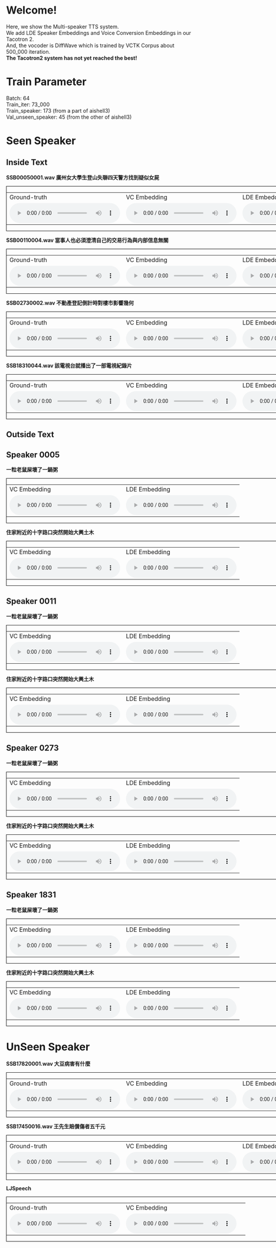 # Welcome!

Here, we show the Multi-speaker TTS system.<br>
We add LDE Speaker Embeddings and Voice Conversion Embeddings in our Tacotron 2.<br>
And, the vocoder is DiffWave which is trained by VCTK Corpus about 500_000 iteration.
<br>
<b>The Tacotron2 system has not yet reached the best! </b>

# Train Parameter
Batch: 64
<br>
Train_iter: 73_000
<br>
Train_speaker: 173 (from a part of aishell3)
<br>
Val_unseen_speaker: 45 (from the other of aishell3)
<br>

# Seen Speaker
## Inside Text

<b>SSB00050001.wav 廣州女大學生登山失聯四天警方找到疑似女屍</b>
<div style="border:1px black solid;width:1002px;">
    <table>
        <tr>
            <td> Ground-truth</td>
            <td> VC Embedding</td>
            <td> LDE Embedding</td>
        </tr>
        <tr>
            <td>        
                <audio controls>
                    <source src="audio/SSB00050001.wav" type="audio/wav">
                </audio>
            </td>
            <td>
                <audio controls>
                    <source src="audio/vc_73000_5_廣州女大學生登山失聯四天警方找到疑似女屍.wav" type="audio/wav">
                </audio> 
            </td>
            <td>
                <audio controls>
                    <source src="audio/lde_73000_5_廣州女大學生登山失聯四天警方找到疑似女屍.wav" type="audio/wav">
                </audio>
            </td>
        </tr>
    </table>
</div>

<b>SSB00110004.wav 當事人也必須澄清自己的交易行為與内部信息無關</b>
<div style="border:1px black solid;width:1002px;">
    <table>
        <tr>
            <td> Ground-truth</td>
            <td> VC Embedding</td>
            <td> LDE Embedding</td>
        </tr>
        <tr>
            <td>
                <audio controls>
                    <source src="audio/SSB00110004.wav" type="audio/wav">
                </audio>
            </td>
            <td>
                <audio controls>
                    <source src="audio/vc_73000_11_當事人也必須澄清自己的交易行為與内部信息無關.wav" type="audio/wav">
                </audio> 
            </td>
            <td>
                <audio controls>
                    <source src="audio/lde_73000_11_當事人也必須澄清自己的交易行為與内部信息無關.wav" type="audio/wav">
                </audio>
            </td>
        </tr>
    </table>
</div>

<b>SSB02730002.wav 不動產登記倒計時對樓市影響幾何</b>
<div style="border:1px black solid;width:1002px;">
    <table>
        <tr>
            <td> Ground-truth</td>
            <td> VC Embedding</td>
            <td> LDE Embedding</td>
        </tr>
        <tr>
            <td>
                <audio controls>
                    <source src="audio/SSB02730002.wav" type="audio/wav">
                </audio>
            </td>
            <td>
                <audio controls>
                    <source src="audio/vc_73000_273_不動產登記倒計時對樓市影響幾何.wav" type="audio/wav">
                </audio> 
            </td>
            <td>
                <audio controls>
                    <source src="audio/lde_73000_273_不動產登記倒計時對樓市影響幾何.wav" type="audio/wav">
                </audio>
            </td>
        </tr>
    </table>
</div>

<b>SSB18310044.wav 該電視台就播出了一部電視紀錄片</b>
<div style="border:1px black solid;width:1002px;">
    <table>
        <tr>
            <td> Ground-truth</td>
            <td> VC Embedding</td>
            <td> LDE Embedding</td>
        </tr>
        <tr>
            <td>
                <audio controls>
                    <source src="audio/SSB18310044.wav" type="audio/wav">
                </audio>
            </td>
            <td>
                <audio controls>
                    <source src="audio/vc_73000_1831_該電視台就播出了一部電視紀錄片.wav" type="audio/wav">
                </audio> 
            </td>
            <td>
                <audio controls>
                    <source src="audio/lde_73000_1831_該電視台就播出了一部電視紀錄片.wav" type="audio/wav">
                </audio>
            </td>
        </tr>
    </table>
</div>


## Outside Text
## Speaker 0005
<b>一粒老鼠屎壞了一鍋粥</b>
<div style="border:1px black solid;width:1002px;">
    <table>
        <tr>
            <td> VC Embedding</td>
            <td> LDE Embedding</td>
        </tr>
        <tr>
            <td>
                <audio controls>
                    <source src="audio/vc_73000_5_一粒老鼠屎壞了一鍋粥.wav" type="audio/wav">
                </audio> 
            </td>
            <td>
                <audio controls>
                    <source src="audio/lde_73000_5_一粒老鼠屎壞了一鍋粥.wav" type="audio/wav">
                </audio>
            </td>
        </tr>
    </table>
</div>

<b>住家附近的十字路口突然開始大興土木</b>
<div style="border:1px black solid;width:1002px;">
    <table>
        <tr>
            <td> VC Embedding</td>
            <td> LDE Embedding</td>
        </tr>
        <tr>
            <td>
                <audio controls>
                    <source src="audio/vc_73000_5_住家附近的十字路口突然開始大興土木.wav" type="audio/wav">
                </audio> 
            </td>
            <td>
                <audio controls>
                    <source src="audio/lde_73000_5_住家附近的十字路口突然開始大興土木.wav" type="audio/wav">
                </audio>
            </td>
        </tr>
    </table>
</div>

## Speaker 0011
<b>一粒老鼠屎壞了一鍋粥</b>
<div style="border:1px black solid;width:1002px;">
    <table>
        <tr>
            <td> VC Embedding</td>
            <td> LDE Embedding</td>
        </tr>
        <tr>
            <td>
                <audio controls>
                    <source src="audio/vc_73000_11_一粒老鼠屎壞了一鍋粥.wav" type="audio/wav">
                </audio> 
            </td>
            <td>
                <audio controls>
                    <source src="audio/lde_73000_11_一粒老鼠屎壞了一鍋粥.wav" type="audio/wav">
                </audio>
            </td>
        </tr>
    </table>
</div>

<b>住家附近的十字路口突然開始大興土木</b>
<div style="border:1px black solid;width:1002px;">
    <table>
        <tr>
            <td> VC Embedding</td>
            <td> LDE Embedding</td>
        </tr>
        <tr>
            <td>
                <audio controls>
                    <source src="audio/vc_73000_11_住家附近的十字路口突然開始大興土木.wav" type="audio/wav">
                </audio> 
            </td>
            <td>
                <audio controls>
                    <source src="audio/lde_73000_11_住家附近的十字路口突然開始大興土木.wav" type="audio/wav">
                </audio>
            </td>
        </tr>
    </table>
</div>

## Speaker 0273
<b>一粒老鼠屎壞了一鍋粥</b>
<div style="border:1px black solid;width:1002px;">
    <table>
        <tr>
            <td> VC Embedding</td>
            <td> LDE Embedding</td>
        </tr>
        <tr>
            <td>
                <audio controls>
                    <source src="audio/vc_73000_273_一粒老鼠屎壞了一鍋粥.wav" type="audio/wav">
                </audio> 
            </td>
            <td>
                <audio controls>
                    <source src="audio/lde_73000_273_一粒老鼠屎壞了一鍋粥.wav" type="audio/wav">
                </audio>
            </td>
        </tr>
    </table>
</div>

<b>住家附近的十字路口突然開始大興土木</b>
<div style="border:1px black solid;width:1002px;">
    <table>
        <tr>
            <td> VC Embedding</td>
            <td> LDE Embedding</td>
        </tr>
        <tr>
            <td>
                <audio controls>
                    <source src="audio/vc_73000_273_住家附近的十字路口突然開始大興土木.wav" type="audio/wav">
                </audio> 
            </td>
            <td>
                <audio controls>
                    <source src="audio/lde_73000_273_住家附近的十字路口突然開始大興土木.wav" type="audio/wav">
                </audio>
            </td>
        </tr>
    </table>
</div>

## Speaker 1831
<b>一粒老鼠屎壞了一鍋粥</b>
<div style="border:1px black solid;width:1002px;">
    <table>
        <tr>
            <td> VC Embedding</td>
            <td> LDE Embedding</td>
        </tr>
        <tr>
            <td>
                <audio controls>
                    <source src="audio/vc_73000_1831_一粒老鼠屎壞了一鍋粥.wav" type="audio/wav">
                </audio> 
            </td>
            <td>
                <audio controls>
                    <source src="audio/lde_73000_1831_一粒老鼠屎壞了一鍋粥.wav" type="audio/wav">
                </audio>
            </td>
        </tr>
    </table>
</div>

<b>住家附近的十字路口突然開始大興土木</b>
<div style="border:1px black solid;width:1002px;">
    <table>
        <tr>
            <td> VC Embedding</td>
            <td> LDE Embedding</td>
        </tr>
        <tr>
            <td>
                <audio controls>
                    <source src="audio/vc_73000_1831_住家附近的十字路口突然開始大興土木.wav" type="audio/wav">
                </audio> 
            </td>
            <td>
                <audio controls>
                    <source src="audio/lde_73000_1831_住家附近的十字路口突然開始大興土木.wav" type="audio/wav">
                </audio>
            </td>
        </tr>
    </table>
</div>


# UnSeen Speaker

<b>SSB17820001.wav 大豆病害有什麼</b>
<div style="border:1px black solid;width:1002px;">
    <table>
        <tr>
            <td> Ground-truth</td>
            <td> VC Embedding</td>
            <td> LDE Embedding</td>
        </tr>
        <tr>
            <td>        
                <audio controls>
                    <source src="audio/SSB17820001.wav" type="audio/wav">
                </audio>
            </td>
            <td>
                <audio controls>
                    <source src="audio/vc_73000_1782_大豆病害有什麼.wav" type="audio/wav">
                </audio> 
            </td>
            <td>
                <audio controls>
                    <source src="audio/lde_73000_1782_大豆病害有什麼.wav" type="audio/wav">
                </audio>
            </td>
        </tr>
    </table>
</div>

<b>SSB17450016.wav 王先生賠償傷者五千元</b>
<div style="border:1px black solid;width:1002px;">
    <table>
        <tr>
            <td> Ground-truth</td>
            <td> VC Embedding</td>
            <td> LDE Embedding</td>
        </tr>
        <tr>
            <td>
                <audio controls>
                    <source src="audio/SSB17450016.wav" type="audio/wav">
                </audio>
            </td>
            <td>
                <audio controls>
                    <source src="audio/vc_73000_1745_王先生賠償傷者五千元.wav" type="audio/wav">
                </audio> 
            </td>
            <td>
                <audio controls>
                    <source src="audio/lde_73000_1745_王先生賠償傷者五千元.wav" type="audio/wav">
                </audio>
            </td>
        </tr>
    </table>
</div>

<b>LJSpeech</b>
<div style="border:1px black solid;width:1002px;">
    <table>
        <tr>
            <td> Ground-truth</td>
            <td> VC Embedding</td>
        </tr>
        <tr>
            <td>
                <audio controls>
                    <source src="audio/LJ001-0001.wav" type="audio/wav">
                </audio>
            </td>
            <td>
                <audio controls>
                    <source src="audio/vc_73000_LJSpeech_王先生賠償傷者五千元.wav.wav" type="audio/wav">
                </audio> 
            </td>
            <td>
            </td>
        </tr>
    </table>
</div>
